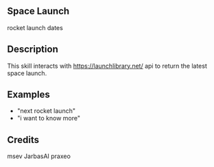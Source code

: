 ## Space Launch
rocket launch dates

## Description
This skill interacts with https://launchlibrary.net/ api to return the latest space launch.

## Examples
* "next rocket launch"
* "i want to know more"

## Credits
msev
JarbasAI
praxeo
